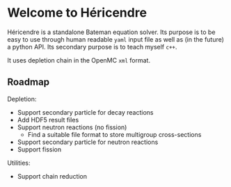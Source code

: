 # Welcome to Héricendre
Héricendre is a standalone Bateman equation solver. Its purpose is to be easy to use through human readable `yaml` input file as well as (in the future) a python API. Its secondary purpose is to teach myself `c++`.

It uses depletion chain in the OpenMC `xml` format.

## Roadmap

Depletion:
- Support secondary particle for decay reactions
- Add HDF5 result files
- Support neutron reactions (no fission)
    - Find a suitable file format to store multigroup cross-sections
- Support secondary particle for neutron reactions
- Support fission

Utilities:
- Support chain reduction

